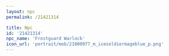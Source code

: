 ```yaml
---
layout: npc
permalink: /21421314

title: Npc
id: '21421314'
npc_name: 'Frostguard Warlock'
icon_url: 'portrait/mob/21000977_m_icesoldiermageblue_p.png'
---
```

